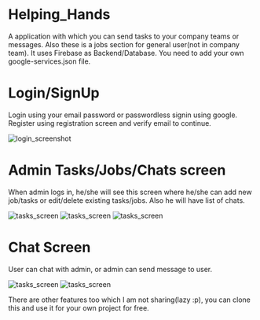 # Helping_Hands
A application with which you can send tasks to your company teams or messages. Also these is a jobs section for general user(not in company team). 
It uses Firebase as Backend/Database. You need to add your own google-services.json file.

# Login/SignUp
Login using your email password or passwordless signin using google. Register using registration screen and verify email to continue.

![login_screenshot](https://img.techpowerup.org/201002/OTQ2YTdmZjlmYWI2.jpg)

# Admin Tasks/Jobs/Chats screen
When admin logs in, he/she will see this screen where he/she can add new job/tasks or edit/delete existing tasks/jobs. Also he will have list of chats.

![tasks_screen](https://img.techpowerup.org/201002/ZjViN2JlYmNhODg1.jpg)
![tasks_screen](https://img.techpowerup.org/201002/YzNjMGU2YjliOThm.jpg)
![tasks_screen](https://img.techpowerup.org/201002/Yjc1YjNiNjRmMGJl.jpg)

# Chat Screen
User can chat with admin, or admin can send message to user.

![tasks_screen](https://img.techpowerup.org/201002/M2E1YTUwNmRkYjk5.jpg)
![tasks_screen](https://img.techpowerup.org/201002/OGIxOGFjMjA3Nzhk.jpg)

There are other features too which I am not sharing(lazy :p), you can clone this and use it for your own project for free.
